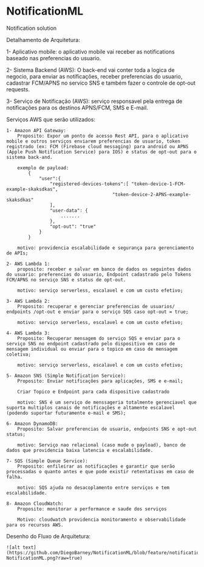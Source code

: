 # NotificationML
Notification solution

Detalhamento de Arquitetura:

1- Aplicativo mobile: o aplicativo mobile vai receber as notifications baseado nas preferencias
do usuario.

2- Sistema Backend (AWS): O back-end vai conter toda a logica de negocio, para enviar as notificações, receber preferencias do usuario, cadastrar FCM/APNS no servico SNS e também fazer o controle de opt-out requests.

3- Serviço de Notificação (AWS): serviço responsavel pela entrega de notificações para os destinos APNS/FCM, SMS e E-mail.


Serviços AWS que serão utilizados:

    1- Amazon API Gateway:
        Proposito: Expor um ponto de acesso Rest API, para o aplicativo mobile e outros serviços enviarem preferencias de usuario, token registrado (ex: FCM (Firebase cloud messaging) para android ou APNS (Apple Push Notification Service) para IOS) e status de opt-out para o sistema back-and.

        exemplo de payload:
            {
                "user":{
                    "registered-devices-tokens":[ "token-device-1-FCM-example-skaksdkas",
                                           "token-device-2-APNS-example-skaksdkas"
                    ],
                    "user-data": {
                        .......
                    },
                    "opt-out": "true"
                }
            }

        motivo: providencia escalabilidade e segurança para gerenciamento de APIs;

    2- AWS Lambda 1: 
        proposito: receber e salvar em banco de dados os seguintes dados do usuario: preferencias do usuario, Endpoint cadastrado pelo Tokens FCM/APNS no serviço SNS e status de opt-out.

        motivo: serviço serverless, escalavel e com um custo efetivo;

    3- AWS Lambda 2: 
        Proposito: recuperar e gerenciar preferencias de usuarios/ endpoints /opt-out e enviar para o serviço SQS caso opt-out = true;

        motivo: serviço serverless, escalavel e com um custo efetivo;

    4- AWS Lambda 3: 
        Proposito: Recuperar mensagem do serviço SQS e enviar para o serviço SNS no endpoint cadastrado pelo dispositivo em caso de mensagem individual ou enviar para o topico em caso de mensagem coletiva;

        motivo: serviço serverless, escalavel e com um custo efetivo;

    5- Amazon SNS (Simple Notification Service):
        Proposito: Enviar notificações para aplicações, SMS e e-mail;

        Criar Topico e Endpoint para cada dispositivo cadastrado

        motivo: SNS é um serviço de menssageria totalmente gerenciavel que suporta multiplos canais de notificações e altamente escalavel (podendo suportar futuramente e-mail e SMS);

    6- Amazon DynamoDB:
        Proposito: Salvar preferencias de usuario, endpoints SNS e opt-out status;

        motivo: Serviço nao relacional (caso mude o payload), banco de dados que providencia baixa latencia e escalabilidade.

    7- SQS (Simple Queue Service):
        Proposito: enfileirar as notificações e garantir que serão processadas o quanto antes e que pode existir retentativas em caso de falha.

        motivo: SQS ajuda no desacoplamento entre serviços e tem escalabilidade.

    8- Amazon CloudWatch:
        Proposito: monitorar a performance e saude dos serviços

        Motivo: cloudwatch providencia monitoramento e observabilidade para os recursos AWS.


Desenho do Fluxo de Arquitetura:

    ![alt text](https://github.com/DiegoBarney/NotificationML/blob/feature/notification/Diagrama-NotificationML.png?raw=true)
